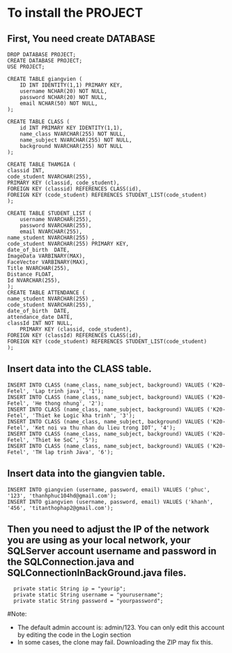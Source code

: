 # To install the PROJECT
First, You need create DATABASE
-----------------------------------------------------------------------
    DROP DATABASE PROJECT;
    CREATE DATABASE PROJECT;
    USE PROJECT;

    CREATE TABLE giangvien (
        ID INT IDENTITY(1,1) PRIMARY KEY,
        username NCHAR(20) NOT NULL,
        password NCHAR(20) NOT NULL,
        email NCHAR(50) NOT NULL,
    );

    CREATE TABLE CLASS (
        id INT PRIMARY KEY IDENTITY(1,1),
        name_class NVARCHAR(255) NOT NULL,
        name_subject NVARCHAR(255) NOT NULL,
        background NVARCHAR(255) NOT NULL
    );
    
    CREATE TABLE THAMGIA (
	classid INT,
	code_student NVARCHAR(255),
	PRIMARY KEY (classid, code_student),
	FOREIGN KEY (classid) REFERENCES CLASS(id),
	FOREIGN KEY (code_student) REFERENCES STUDENT_LIST(code_student)
    );
   
    CREATE TABLE STUDENT_LIST (
        username NVARCHAR(255),
        password NVARCHAR(255),
        email NVARCHAR(255),
	name_student NVARCHAR(255) ,
	code_student NVARCHAR(255) PRIMARY KEY,
	date_of_birth  DATE,
	ImageData VARBINARY(MAX),
	FaceVector VARBINARY(MAX),
	Title NVARCHAR(255),
	Distance FLOAT,
	Id NVARCHAR(255),
    );
    CREATE TABLE ATTENDANCE (
	name_student NVARCHAR(255) ,
	code_student NVARCHAR(255),
	date_of_birth  DATE,
	attendance_date DATE,
	classId INT NOT NULL,
        PRIMARY KEY (classid, code_student),
	FOREIGN KEY (classId) REFERENCES CLASS(id),
	FOREIGN KEY (code_student) REFERENCES STUDENT_LIST(code_student)
    );
 Insert data into the CLASS table.
-----------------------------------------------------------------------
    INSERT INTO CLASS (name_class, name_subject, background) VALUES ('K20-Fetel', 'Lap trinh java', '1');
    INSERT INTO CLASS (name_class, name_subject, background) VALUES ('K20-Fetel', 'He thong nhung', '2');
    INSERT INTO CLASS (name_class, name_subject, background) VALUES ('K20-Fetel', 'Thiet ke Logic kha trinh', '3');
    INSERT INTO CLASS (name_class, name_subject, background) VALUES ('K20-Fetel', 'Ket noi va thu nhan du lieu trong IOT', '4');
    INSERT INTO CLASS (name_class, name_subject, background) VALUES ('K20-Fetel', 'Thiet ke SoC', '5');
    INSERT INTO CLASS (name_class, name_subject, background) VALUES ('K20-Fetel', 'TH lap trinh Java', '6');

 Insert data into the giangvien table.
-----------------------------------------------------------------------
    INSERT INTO giangvien (username, password, email) VALUES ('phuc', '123', 'thanhphuc104hd@gmail.com');
    INSERT INTO giangvien (username, password, email) VALUES ('khanh', '456', 'titanthophap2@gmail.com');

Then you need to adjust the IP of the network you are using as your local network, your SQLServer account username and password in the SQLConnection.java and SQLConnectionInBackGround.java files. 
-----------------------------------------------------------------------
      private static String ip = "yourip";
      private static String username = "yourusername";
      private static String password = "yourpassword";
#Note:
- The default admin account is: admin/123. You can only edit this account by editing the code in the Login section
- In some cases, the clone may fail. Downloading the ZIP may fix this. 
